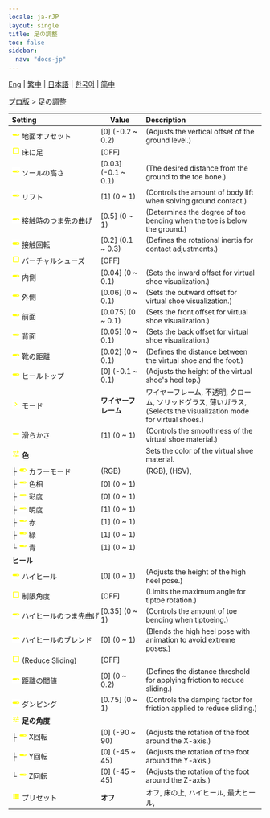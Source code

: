```yaml
---
locale: ja-rJP
layout: single
title: 足の調整
toc: false
sidebar:
  nav: "docs-jp"
---
```

[Eng](/dancexr/menu/2025.4/actor/feet_adjustment) | [繁中](/tw/dancexr/menu/2025.4/actor/feet_adjustment) | [日本語](/jp/dancexr/menu/2025.4/actor/feet_adjustment) | [한국어](/kr/dancexr/menu/2025.4/actor/feet_adjustment) | [简中](/zh/dancexr/menu/2025.4/actor/feet_adjustment)

[プロ版](../menu#プロ版) > 足の調整



| Setting | Value | Description |
| :--- | --- | :--- |
|<nobr>![slider icon](/images/icon/ic_slider.png) 地面オフセット</nobr>| [0] (-0.2 ~ 0.2) | (Adjusts the vertical offset of the ground level.)
|<nobr>![check_off icon](/images/icon/ic_check_off.png) 床に足</nobr>| [OFF] | 
|<nobr>![slider icon](/images/icon/ic_slider.png) ソールの高さ</nobr>| [0.03] (-0.1 ~ 0.1) | (The desired distance from the ground to the toe bone.)
|<nobr>![slider icon](/images/icon/ic_slider.png) リフト</nobr>| [1] (0 ~ 1) | (Controls the amount of body lift when solving ground contact.)
|<nobr>![slider icon](/images/icon/ic_slider.png) 接触時のつま先の曲げ</nobr>| [0.5] (0 ~ 1) | (Determines the degree of toe bending when the toe is below the ground.)
|<nobr>![slider icon](/images/icon/ic_slider.png) 接触回転</nobr>| [0.2] (0.1 ~ 0.3) | (Defines the rotational inertia for contact adjustments.)
|<nobr>![check_off icon](/images/icon/ic_check_off.png) バーチャルシューズ</nobr>| [OFF] | 
|<nobr>![slider icon](/images/icon/ic_slider.png) 内側</nobr>| [0.04] (0 ~ 0.1) | (Sets the inward offset for virtual shoe visualization.)
|<nobr>![slider icon](/images/icon/ic_slider.png) 外側</nobr>| [0.06] (0 ~ 0.1) | (Sets the outward offset for virtual shoe visualization.)
|<nobr>![slider icon](/images/icon/ic_slider.png) 前面</nobr>| [0.075] (0 ~ 0.1) | (Sets the front offset for virtual shoe visualization.)
|<nobr>![slider icon](/images/icon/ic_slider.png) 背面</nobr>| [0.05] (0 ~ 0.1) | (Sets the back offset for virtual shoe visualization.)
|<nobr>![slider icon](/images/icon/ic_slider.png) 靴の距離</nobr>| [0.02] (0 ~ 0.1) | (Defines the distance between the virtual shoe and the foot.)
|<nobr>![slider icon](/images/icon/ic_slider.png) ヒールトップ</nobr>| [0] (-0.1 ~ 0.1) | (Adjusts the height of the virtual shoe's heel top.)
|<nobr>![chevron icon](/images/icon/ic_chevron.png) モード</nobr>| **ワイヤーフレーム** | ワイヤーフレーム, 不透明, クローム, ソリッドグラス, 薄いガラス, <br/>(Selects the visualization mode for virtual shoes.) |
|<nobr>![slider icon](/images/icon/ic_slider.png) 滑らかさ</nobr>| [1] (0 ~ 1) | (Controls the smoothness of the virtual shoe material.)
|<nobr>![tune icon](/images/icon/ic_tune.png) <b>色</b></nobr>| | Sets the color of the virtual shoe material.
|<nobr>├&nbsp;![toggle_on icon](/images/icon/ic_toggle_on.png) カラーモード</nobr>| (RGB) | (RGB), (HSV), 
|<nobr>├&nbsp;![slider icon](/images/icon/ic_slider.png) 色相</nobr>| [0] (0 ~ 1) | 
|<nobr>├&nbsp;![slider icon](/images/icon/ic_slider.png) 彩度</nobr>| [0] (0 ~ 1) | 
|<nobr>├&nbsp;![slider icon](/images/icon/ic_slider.png) 明度</nobr>| [1] (0 ~ 1) | 
|<nobr>├&nbsp;![slider icon](/images/icon/ic_slider.png) 赤</nobr>| [1] (0 ~ 1) | 
|<nobr>├&nbsp;![slider icon](/images/icon/ic_slider.png) 緑</nobr>| [1] (0 ~ 1) | 
|<nobr>└&nbsp;![slider icon](/images/icon/ic_slider.png) 青</nobr>| [1] (0 ~ 1) | 
|<nobr> <b>ヒール</b></nobr>|| 
|<nobr>![slider icon](/images/icon/ic_slider.png) ハイヒール</nobr>| [0] (0 ~ 1) | (Adjusts the height of the high heel pose.)
|<nobr>![check_off icon](/images/icon/ic_check_off.png) 制限角度</nobr>| [OFF] | (Limits the maximum angle for tiptoe rotation.)
|<nobr>![slider icon](/images/icon/ic_slider.png) ハイヒールのつま先曲げ</nobr>| [0.35] (0 ~ 1) | (Controls the amount of toe bending when tiptoeing.)
|<nobr>![slider icon](/images/icon/ic_slider.png) ハイヒールのブレンド</nobr>| [0] (0 ~ 1) | (Blends the high heel pose with animation to avoid extreme poses.)
|<nobr>![check_off icon](/images/icon/ic_check_off.png) (Reduce Sliding)</nobr>| [OFF] | 
|<nobr>![slider icon](/images/icon/ic_slider.png) 距離の閾値</nobr>| [0] (0 ~ 0.2) | (Defines the distance threshold for applying friction to reduce sliding.)
|<nobr>![slider icon](/images/icon/ic_slider.png) ダンピング</nobr>| [0.75] (0 ~ 1) | (Controls the damping factor for friction applied to reduce sliding.)
|<nobr>![tune icon](/images/icon/ic_tune.png) <b>足の角度</b></nobr>| | 
|<nobr>├&nbsp;![slider icon](/images/icon/ic_slider.png) X回転</nobr>| [0] (-90 ~ 90) | (Adjusts the rotation of the foot around the X-axis.)
|<nobr>├&nbsp;![slider icon](/images/icon/ic_slider.png) Y回転</nobr>| [0] (-45 ~ 45) | (Adjusts the rotation of the foot around the Y-axis.)
|<nobr>└&nbsp;![slider icon](/images/icon/ic_slider.png) Z回転</nobr>| [0] (-45 ~ 45) | (Adjusts the rotation of the foot around the Z-axis.)
|<nobr>![list icon](/images/icon/ic_list.png) プリセット</nobr>| **オフ** | オフ, 床の上, ハイヒール, 最大ヒール,  |
